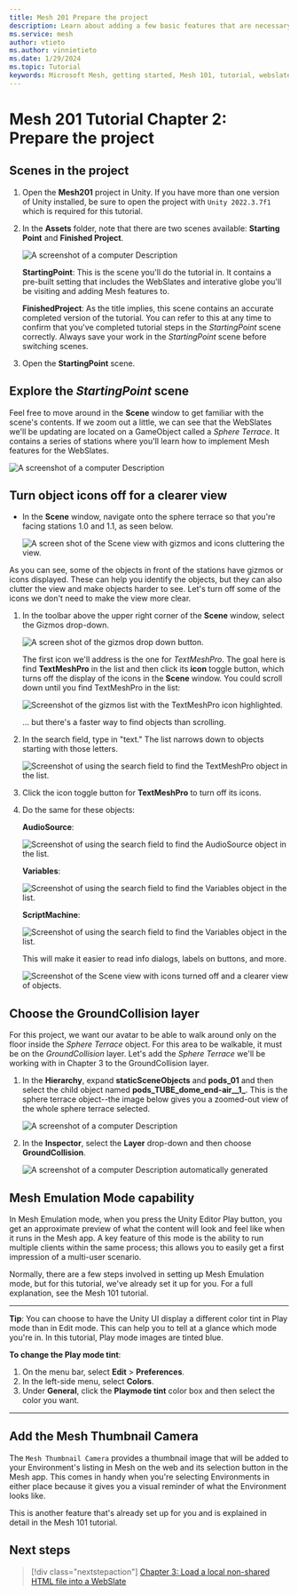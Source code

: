 ```yaml
---
title: Mesh 201 Prepare the project
description: Learn about adding a few basic features that are necessary for the Mesh 201 tutorial project.
ms.service: mesh
author: vtieto
ms.author: vinnietieto
ms.date: 1/29/2024
ms.topic: Tutorial
keywords: Microsoft Mesh, getting started, Mesh 101, tutorial, webslates, HTML, scripting, visual scripting, code, coding, interactivity
---
```


# Mesh 201 Tutorial Chapter 2: Prepare the project

## Scenes in the project

1. Open the **Mesh201** project in Unity. If you have more than
    one version of Unity installed, be sure to open the project with `Unity 2022.3.7f1` which is required for this tutorial.

2. In the **Assets** folder, note that there are two scenes available: **Starting Point** and **Finished Project**.

    ![A screenshot of a computer Description ](../../../media/mesh-201/004-tutorial-scenes.png)

    **StartingPoint**: This is the scene you'll do the tutorial in. It
    contains a pre-built setting that includes the WebSlates and interative globe you'll be visiting and adding Mesh features to.

    **FinishedProject**: As the title implies, this scene contains an
    accurate completed version of the tutorial. You can refer to this at any
    time to confirm that you've completed tutorial steps in the
    *StartingPoint* scene correctly. Always save your work in the
    *StartingPoint* scene before switching scenes.

1. Open the **StartingPoint** scene.

## Explore the *StartingPoint* scene

Feel free to move around in the **Scene** window to get familiar with
the scene's contents. If we zoom out a little, we can see that the WebSlates we'll be updating are located on a GameObject called a *Sphere Terrace*. It contains a series of stations where you'll learn how to implement Mesh features for the WebSlates.

![A screenshot of a computer Description ](../../../media/mesh-201/008-sphere-terrace-wide-view.png)

## Turn object icons off for a clearer view

- In the **Scene** window, navigate onto the sphere terrace so that you're facing stations 1.0 and 1.1, as seen below.

    ![A screen shot of the Scene view with gizmos and icons cluttering the view.](../../../media/mesh-201/005-scene-with-gizmos-displayed.png)

As you can see, some of the objects in front of the stations have gizmos or icons displayed. These can help you identify the objects, but they can also clutter the view and make objects harder to see. Let's turn off some of the icons we don't need to make the view more clear.

1. In the toolbar above the upper right corner of the **Scene** window, select the Gizmos drop-down.

    ![A screen shot of the gizmos drop down button.](../../../media/mesh-201/006-gizmos-toggle-button.png)

    The first icon we'll address is the one for *TextMeshPro*. The goal here is find **TextMeshPro** in the list and then click its **icon** toggle button, which turns off the display of the icons in the **Scene** window. You could scroll down until you find TextMeshPro in the list:

    ![Screenshot of the gizmos list with the TextMeshPro icon highlighted.](../../../media/sample-mesh-101/image012.png)

    ... but there's a faster way to find objects than scrolling.

1. In the search field, type in "text." The list narrows down to objects starting with those letters.

    ![Screenshot of using the search field to find the TextMeshPro object in the list.](../../../media/sample-mesh-101/500-textmeshpro-icon-button.png)

1. Click the icon toggle button for **TextMeshPro** to turn off its icons.
1. Do the same for these objects:

    **AudioSource**:

    ![Screenshot of using the search field to find the AudioSource object in the list.](../../../media/sample-mesh-101/501-audiosource-icon-button.png)

    **Variables**:

    ![Screenshot of using the search field to find the Variables object in the list.](../../../media/sample-mesh-101/502-variables-icon-button.png)

    **ScriptMachine**:

    ![Screenshot of using the search field to find the Variables object in the list.](../../../media/sample-mesh-101/505-scriptmachine-icon-button.png)

    This will make it easier to read info dialogs, labels on buttons, and more.

    ![Screenshot of the Scene view with icons turned off and a clearer view of objects.](../../../media/mesh-201/007-scene-with-gizmos-turned-off.png)

## Choose the GroundCollision layer

For this project, we want our avatar to be able to walk around only on
the floor inside the *Sphere Terrace* object. For this area to be walkable, it must be on the *GroundCollision* layer. Let's add the *Sphere Terrace* we'll be working with in Chapter 3 to the GroundCollision layer.

1. In the **Hierarchy**, expand **staticSceneObjects** and **pods_01** and then select the child object named **pods_TUBE_dome_end-air__1_**. This is the sphere terrace object--the image below gives you a zoomed-out view of the whole sphere terrace selected.

    ![A screenshot of a computer Description ](../../../media/mesh-201/009-sphere-terrace-selected.png)

1. In the **Inspector**, select the **Layer** drop-down and then choose
    **GroundCollision**.

    ![A screenshot of a computer Description automatically generated](../../../media/mesh-201/010-ground-collision-menu-item.png)

## Mesh Emulation Mode capability

In Mesh Emulation mode, when you press the Unity Editor Play button, you get an approximate preview of what the content will look and feel like when it runs in the Mesh app. A key feature of this mode is the ability to run multiple clients within the same process; this allows you to easily get a first impression of a multi-user scenario.

Normally, there are a few steps involved in setting up Mesh Emulation mode, but for this tutorial, we've already set it up for you. For a full explanation, see the Mesh 101 tutorial.

***

**Tip**: You can choose to have the Unity UI display a different color tint in Play mode than in Edit mode. This can help you to tell at a glance which mode you're in. In this tutorial, Play mode images are tinted blue.

**To change the Play mode tint**:  
1. On the menu bar, select **Edit** > **Preferences**.
1. In the left-side menu, select **Colors**.
1. Under **General**, click the **Playmode tint** color box and then select the color you want.    

***

## Add the Mesh Thumbnail Camera

The `Mesh Thumbnail Camera` provides a thumbnail image that will be added to your Environment's listing in Mesh on the web and its selection button in the Mesh app. This comes in handy when you're selecting Environments in either place because it gives you a visual reminder of what the Environment looks like.

This is another feature that's already set up for you and is explained in detail in the Mesh 101 tutorial.

## Next steps

> [!div class="nextstepaction"]
> [Chapter 3: Load a local non-shared HTML file into a WebSlate](./mesh-201-03-webslate-1.md)